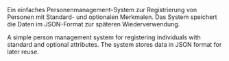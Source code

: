 
Ein einfaches Personenmanagement-System zur Registrierung von Personen mit Standard- und optionalen Merkmalen. Das System speichert die Daten im JSON-Format zur späteren Wiederverwendung.

A simple person management system for registering individuals with standard and optional attributes. The system stores data in JSON format for later reuse.
